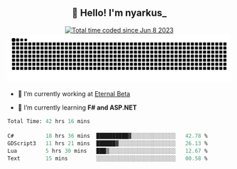 <h2 align="center">👋 Hello! I'm nyarkus_</h2>
<p align="center">
  <a href="https://wakatime.com/@8f9aa332-6725-4e00-a5d9-b2317a4b74a6">
    <img src="https://wakatime.com/badge/user/8f9aa332-6725-4e00-a5d9-b2317a4b74a6.svg" alt="Total time coded since Jun 8 2023" />
  </a>
  <br>
  <img src = "https://github.com/nyarkus/nyarkus/blob/output/github-snake-dark.svg">
</p>

- 🔭 I’m currently working at [Eternal Beta](https://github.com/Kacianoki/Eternal-Beta)
<!--- 💬 Ask me about **nothing :<**-->
- 🌱 I’m currently learning **F# and ASP.NET**

<!--START_SECTION:waka-->

```fs
Total Time: 42 hrs 16 mins

C#          18 hrs 36 mins  ██████████▓░░░░░░░░░░░░░░   42.78 %
GDScript3   11 hrs 21 mins  ██████▓░░░░░░░░░░░░░░░░░░   26.13 %
Lua         5 hrs 30 mins   ███▒░░░░░░░░░░░░░░░░░░░░░   12.67 %
Text        15 mins         ░░░░░░░░░░░░░░░░░░░░░░░░░   00.58 %
```

<!--END_SECTION:waka-->
